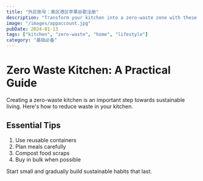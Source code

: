 ```yaml
---
title: "外区账号：美区港区苹果谷歌注册"
description: "Transform your kitchen into a zero-waste zone with these practical tips."
image: "/images/appaccount.jpg"
pubDate: 2024-01-13
tags: ["kitchen", "zero-waste", "home", "lifestyle"]
category: "基础必备"
---
```


# Zero Waste Kitchen: A Practical Guide

Creating a zero-waste kitchen is an important step towards sustainable living. Here's how to reduce waste in your kitchen.

## Essential Tips

1. Use reusable containers
2. Plan meals carefully
3. Compost food scraps
4. Buy in bulk when possible

Start small and gradually build sustainable habits that last.
